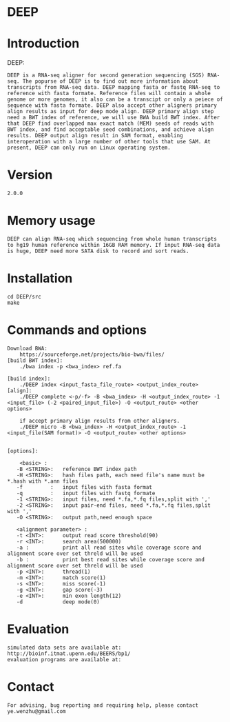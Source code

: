 # DEEP
Introduction
============

DEEP: 

    DEEP is a RNA-seq aligner for second generation sequencing (SGS) RNA-seq. The popurse of DEEP is to find out more information about transcripts from RNA-seq data. DEEP mapping fasta or fastq RNA-seq to reference with fasta formate. Reference files will contain a whole genome or more genomes, it also can be a transcipt or only a peiece of sequence with fasta formate. DEEP also accept other aligners primary align results as input for deep mode align. DEEP primary align step need a BWT index of reference, we will use BWA build BWT index. After that DEEP find overlapped max exact match (MEM) seeds of reads with BWT index, and find acceptable seed combinations, and achieve align results. DEEP output align result in SAM format, enabling interoperation with a large number of other tools that use SAM. At present, DEEP can only run on Linux operating system.

Version
============

    2.0.0

Memory usage
============
    
    DEEP can align RNA-seq which sequencing from whole human transcripts to hg19 human reference within 16GB RAM memory. If input RNA-seq data is huge, DEEP need more SATA disk to record and sort reads. 

Installation
============

    cd DEEP/src
    make

Commands and options
============

    Download BWA:
        https://sourceforge.net/projects/bio-bwa/files/
    [build BWT index]:
        ./bwa index -p <bwa_index> ref.fa
        
    [build index]: 
        ./DEEP index <input_fasta_file_route> <output_index_route>
    [align]: 
        ./DEEP complete <-p/-f> -B <bwa_index> -H <output_index_route> -1 <input_file> (-2 <paired_input_file>) -O <output_route> <other options>

        if accept primary align results from other aligners.
        ./DEEP micro -B <bwa_index> -H <output_index_route> -1 <input_file(SAM format)> -O <output_route> <other options>


    [options]:

        <basic> :
       -B <STRING>:   reference BWT index path
       -H <STRING>:   hash files path, each need file's name must be *.hash with *.ann files
       -f         :   input files with fasta format
       -q         :   input files with fastq formate
       -1 <STRING>:   input files, need *.fa,*.fq files,split with ','
       -2 <STRING>:   input pair-end files, need *.fa,*.fq files,split with ','
       -O <STRING>:   output path,need enough space

       <alignment parameter> :
       -t <INT>:      output read score threshold(90)
       -r <INT>:      search area(500000)
       -a :           print all read sites while coverage score and alignment score over set threld will be used
       -b :           print best read sites while coverage score and alignment score over set threld will be used
       -p <INT>:      thread(1)
       -m <INT>:      match score(1)
       -s <INT>:      miss score(-1)
       -g <INT>:      gap score(-3)
       -e <INT>:      min exon length(12)
       -d             deep mode(0)

Evaluation
============

    simulated data sets are available at: http://bioinf.itmat.upenn.edu/BEERS/bp1/
    evaluation programs are available at: 

Contact
============

    For advising, bug reporting and requiring help, please contact ye.wenzhu@gmail.com
